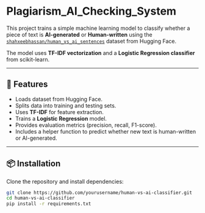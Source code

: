 # Plagiarism_AI_Checking_System


This project trains a simple machine learning model to classify whether a piece of text is **AI-generated** or **Human-written** using the [`shahxeebhassan/human_vs_ai_sentences`](https://huggingface.co/datasets/shahxeebhassan/human_vs_ai_sentences) dataset from Hugging Face.  

The model uses **TF-IDF vectorization** and a **Logistic Regression classifier** from scikit-learn.  

---

## 🚀 Features
- Loads dataset from Hugging Face.
- Splits data into training and testing sets.
- Uses **TF-IDF** for feature extraction.
- Trains a **Logistic Regression** model.
- Provides evaluation metrics (precision, recall, F1-score).
- Includes a helper function to predict whether new text is human-written or AI-generated.

---

## 📦 Installation

Clone the repository and install dependencies:

```bash
git clone https://github.com/yourusername/human-vs-ai-classifier.git
cd human-vs-ai-classifier
pip install -r requirements.txt
